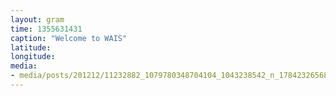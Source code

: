 ```yaml
---
layout: gram
time: 1355631431
caption: "Welcome to WAIS"
latitude: 
longitude: 
media:
- media/posts/201212/11232882_1079780348704104_1043238542_n_17842326568000351.jpg
---
```

